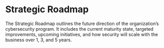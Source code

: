 # Strategic Roadmap

The Strategic Roadmap outlines the future direction of the organization’s cybersecurity program. It includes the current maturity state, targeted improvements, upcoming initiatives, and how security will scale with the business over 1, 3, and 5 years.

